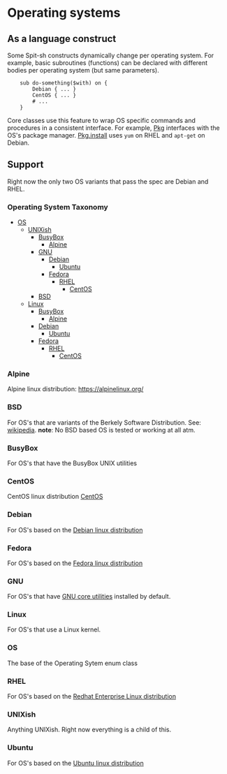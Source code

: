 # Operating systems

## As a language construct

Some Spit-sh constructs dynamically change per operating system. For
example, basic subroutines (functions) can be declared with different
bodies per operating system (but same parameters).

```perl6
    sub do-something($with) on {
        Debian { ... }
        CentOS { ... }
        # ...
    }
```

Core classes use this feature to wrap OS specific commands and
procedures in a consistent interface. For
example, [Pkg](classes/Pkg.md) interfaces with the
OS's package manager. [Pkg.install](classes/Pkg.md#install) uses `yum`
on RHEL and `apt-get` on Debian.

## Support

Right now the only two OS variants that pass the spec are Debian and RHEL.
### Operating System Taxonomy
* [OS](#os)
  * [UNIXish](#unixish)
    * [BusyBox](#busybox)
      * [Alpine](#alpine)
    * [GNU](#gnu)
      * [Debian](#debian)
        * [Ubuntu](#ubuntu)
      * [Fedora](#fedora)
        * [RHEL](#rhel)
          * [CentOS](#centos)
    * [BSD](#bsd)
  * [Linux](#linux)
    * [BusyBox](#busybox)
      * [Alpine](#alpine)
    * [Debian](#debian)
      * [Ubuntu](#ubuntu)
    * [Fedora](#fedora)
      * [RHEL](#rhel)
        * [CentOS](#centos)

### Alpine
 Alpine linux distribution: https://alpinelinux.org/
### BSD
 For OS's that are variants of the Berkely Software Distribution. See: [wikipedia](https://en.wikipedia.org/wiki/Berkeley_Software_Distribution). **note**: No BSD based OS is tested or working at all atm.
### BusyBox
 For OS's that have the BusyBox UNIX utilities
### CentOS
 CentOS linux distribution [CentOS](https://www.centos.org/)
### Debian
 For OS's based on the [Debian linux distribution](https://www.debian.org/)
### Fedora
 For OS's based on the [Fedora linux distribution](https://getfedora.org/)
### GNU
 For OS's that have [GNU core utilities](https://www.gnu.org/software/coreutils/coreutils.html) installed by default.
### Linux
 For OS's that use a Linux kernel.
### OS
 The base of the Operating Sytem enum class
### RHEL
 For OS's based on the [Redhat Enterprise Linux distribution](https://www.redhat.com/en/technologies/linux-platforms/enterprise-linux)
### UNIXish
 Anything UNIXish. Right now everything is a child of this.
### Ubuntu
 For OS's based on the [Ubuntu linux distribution](https://www.ubuntu.com/)

